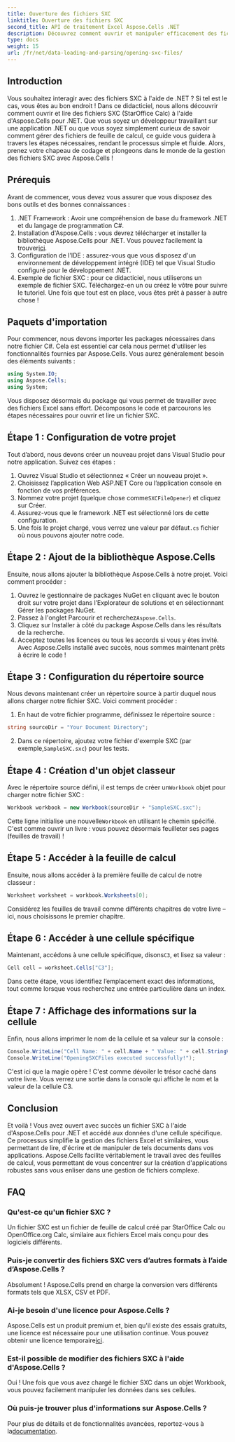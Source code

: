 ```yaml
---
title: Ouverture des fichiers SXC
linktitle: Ouverture des fichiers SXC
second_title: API de traitement Excel Aspose.Cells .NET
description: Découvrez comment ouvrir et manipuler efficacement des fichiers SXC dans .NET à l'aide d'Aspose.Cells. Un didacticiel étape par étape avec des exemples de code.
type: docs
weight: 15
url: /fr/net/data-loading-and-parsing/opening-sxc-files/
---
```

## Introduction
Vous souhaitez interagir avec des fichiers SXC à l'aide de .NET ? Si tel est le cas, vous êtes au bon endroit ! Dans ce didacticiel, nous allons découvrir comment ouvrir et lire des fichiers SXC (StarOffice Calc) à l'aide d'Aspose.Cells pour .NET. Que vous soyez un développeur travaillant sur une application .NET ou que vous soyez simplement curieux de savoir comment gérer des fichiers de feuille de calcul, ce guide vous guidera à travers les étapes nécessaires, rendant le processus simple et fluide. 
Alors, prenez votre chapeau de codage et plongeons dans le monde de la gestion des fichiers SXC avec Aspose.Cells !
## Prérequis
Avant de commencer, vous devez vous assurer que vous disposez des bons outils et des bonnes connaissances :
1. .NET Framework : Avoir une compréhension de base du framework .NET et du langage de programmation C#.
2.  Installation d'Aspose.Cells : vous devrez télécharger et installer la bibliothèque Aspose.Cells pour .NET. Vous pouvez facilement la trouver[ici](https://releases.aspose.com/cells/net/).
3. Configuration de l'IDE : assurez-vous que vous disposez d'un environnement de développement intégré (IDE) tel que Visual Studio configuré pour le développement .NET.
4. Exemple de fichier SXC : pour ce didacticiel, nous utiliserons un exemple de fichier SXC. Téléchargez-en un ou créez le vôtre pour suivre le tutoriel.
Une fois que tout est en place, vous êtes prêt à passer à autre chose !
## Paquets d'importation
Pour commencer, nous devons importer les packages nécessaires dans notre fichier C#. Cela est essentiel car cela nous permet d'utiliser les fonctionnalités fournies par Aspose.Cells. Vous aurez généralement besoin des éléments suivants :
```csharp
using System.IO;
using Aspose.Cells;
using System;
```
Vous disposez désormais du package qui vous permet de travailler avec des fichiers Excel sans effort. Décomposons le code et parcourons les étapes nécessaires pour ouvrir et lire un fichier SXC.

## Étape 1 : Configuration de votre projet
Tout d’abord, nous devons créer un nouveau projet dans Visual Studio pour notre application. Suivez ces étapes :
1. Ouvrez Visual Studio et sélectionnez « Créer un nouveau projet ».
2. Choisissez l’application Web ASP.NET Core ou l’application console en fonction de vos préférences.
3.  Nommez votre projet (quelque chose comme`SXCFileOpener`) et cliquez sur Créer.
4. Assurez-vous que le framework .NET est sélectionné lors de cette configuration.
5.  Une fois le projet chargé, vous verrez une valeur par défaut`.cs` fichier où nous pouvons ajouter notre code.
## Étape 2 : Ajout de la bibliothèque Aspose.Cells
Ensuite, nous allons ajouter la bibliothèque Aspose.Cells à notre projet. Voici comment procéder :
1. Ouvrez le gestionnaire de packages NuGet en cliquant avec le bouton droit sur votre projet dans l’Explorateur de solutions et en sélectionnant Gérer les packages NuGet.
2.  Passez à l'onglet Parcourir et recherchez`Aspose.Cells`.
3. Cliquez sur Installer à côté du package Aspose.Cells dans les résultats de la recherche.
4. Acceptez toutes les licences ou tous les accords si vous y êtes invité.
Avec Aspose.Cells installé avec succès, nous sommes maintenant prêts à écrire le code !
## Étape 3 : Configuration du répertoire source
Nous devons maintenant créer un répertoire source à partir duquel nous allons charger notre fichier SXC. Voici comment procéder :
1. En haut de votre fichier programme, définissez le répertoire source :
```csharp
string sourceDir = "Your Document Directory";
```
2.  Dans ce répertoire, ajoutez votre fichier d'exemple SXC (par exemple,`SampleSXC.sxc`) pour les tests.
## Étape 4 : Création d'un objet classeur
 Avec le répertoire source défini, il est temps de créer un`Workbook` objet pour charger notre fichier SXC :
```csharp
Workbook workbook = new Workbook(sourceDir + "SampleSXC.sxc");
```
 Cette ligne initialise une nouvelle`Workbook` en utilisant le chemin spécifié. C'est comme ouvrir un livre : vous pouvez désormais feuilleter ses pages (feuilles de travail) !
## Étape 5 : Accéder à la feuille de calcul
Ensuite, nous allons accéder à la première feuille de calcul de notre classeur :
```csharp
Worksheet worksheet = workbook.Worksheets[0];
```
Considérez les feuilles de travail comme différents chapitres de votre livre – ici, nous choisissons le premier chapitre.
## Étape 6 : Accéder à une cellule spécifique
 Maintenant, accédons à une cellule spécifique, disons`C3`, et lisez sa valeur :
```csharp
Cell cell = worksheet.Cells["C3"];
```
Dans cette étape, vous identifiez l’emplacement exact des informations, tout comme lorsque vous recherchez une entrée particulière dans un index. 
## Étape 7 : Affichage des informations sur la cellule
Enfin, nous allons imprimer le nom de la cellule et sa valeur sur la console :
```csharp
Console.WriteLine("Cell Name: " + cell.Name + " Value: " + cell.StringValue);
Console.WriteLine("OpeningSXCFiles executed successfully!");
```
C'est ici que la magie opère ! C'est comme dévoiler le trésor caché dans votre livre. Vous verrez une sortie dans la console qui affiche le nom et la valeur de la cellule C3.

## Conclusion
Et voilà ! Vous avez ouvert avec succès un fichier SXC à l'aide d'Aspose.Cells pour .NET et accédé aux données d'une cellule spécifique. Ce processus simplifie la gestion des fichiers Excel et similaires, vous permettant de lire, d'écrire et de manipuler de tels documents dans vos applications. 
Aspose.Cells facilite véritablement le travail avec des feuilles de calcul, vous permettant de vous concentrer sur la création d'applications robustes sans vous enliser dans une gestion de fichiers complexe.
## FAQ
### Qu'est-ce qu'un fichier SXC ?
Un fichier SXC est un fichier de feuille de calcul créé par StarOffice Calc ou OpenOffice.org Calc, similaire aux fichiers Excel mais conçu pour des logiciels différents.
### Puis-je convertir des fichiers SXC vers d’autres formats à l’aide d’Aspose.Cells ?
Absolument ! Aspose.Cells prend en charge la conversion vers différents formats tels que XLSX, CSV et PDF.
### Ai-je besoin d'une licence pour Aspose.Cells ?
 Aspose.Cells est un produit premium et, bien qu'il existe des essais gratuits, une licence est nécessaire pour une utilisation continue. Vous pouvez obtenir une licence temporaire[ici](https://purchase.aspose.com/temporary-license/).
### Est-il possible de modifier des fichiers SXC à l'aide d'Aspose.Cells ?
Oui ! Une fois que vous avez chargé le fichier SXC dans un objet Workbook, vous pouvez facilement manipuler les données dans ses cellules.
### Où puis-je trouver plus d'informations sur Aspose.Cells ?
 Pour plus de détails et de fonctionnalités avancées, reportez-vous à la[documentation](https://reference.aspose.com/cells/net/).
